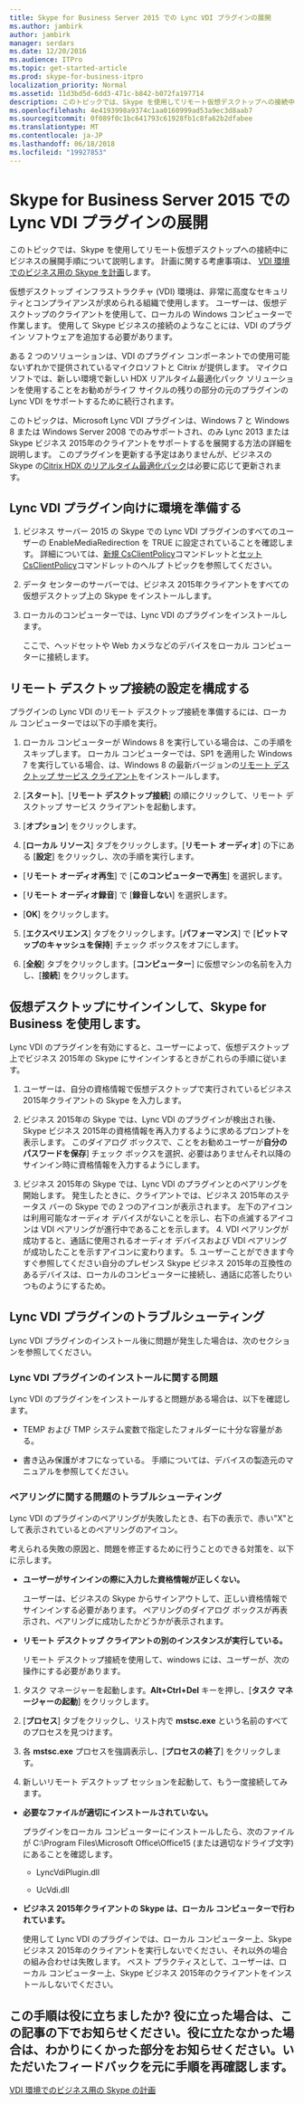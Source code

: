 ```yaml
---
title: Skype for Business Server 2015 での Lync VDI プラグインの展開
ms.author: jambirk
author: jambirk
manager: serdars
ms.date: 12/20/2016
ms.audience: ITPro
ms.topic: get-started-article
ms.prod: skype-for-business-itpro
localization_priority: Normal
ms.assetid: 11d3bd5d-6dd3-471c-b842-b072fa197714
description: このトピックでは、Skype を使用してリモート仮想デスクトップへの接続中にビジネスの展開手順について説明します。
ms.openlocfilehash: 4e4193998a9374c1aa0160999ad53a9ec3d8aab7
ms.sourcegitcommit: 0f089f0c1bc641793c61928fb1c8fa62b2dfabee
ms.translationtype: MT
ms.contentlocale: ja-JP
ms.lasthandoff: 06/18/2018
ms.locfileid: "19927853"
---
```

# <a name="deploy-the-lync-vdi-plug-in-with-skype-for-business-server-2015"></a>Skype for Business Server 2015 での Lync VDI プラグインの展開
 
このトピックでは、Skype を使用してリモート仮想デスクトップへの接続中にビジネスの展開手順について説明します。 計画に関する考慮事項は、 [VDI 環境でのビジネス用の Skype を計画](../../plan-your-deployment/clients-and-devices/vdi-environments.md)します。
  
仮想デスクトップ インフラストラクチャ (VDI) 環境は、非常に高度なセキュリティとコンプライアンスが求められる組織で使用します。 ユーザーは、仮想デスクトップのクライアントを使用して、ローカルの Windows コンピューターで作業します。 使用して Skype ビジネスの接続のようなことには、VDI のプラグイン ソフトウェアを追加する必要があります。
  
ある 2 つのソリューションは、VDI のプラグイン コンポーネントでの使用可能ないずれかで提供されているマイクロソフトと Citrix が提供します。 マイクロソフトでは、新しい環境で新しい HDX リアルタイム最適化パック ソリューションを使用することをお勧めがライフ サイクルの残りの部分の元のプラグインの Lync VDI をサポートするために続行されます。 
  
このトピックは、Microsoft Lync VDI プラグインは、Windows 7 と Windows 8 または Windows Server 2008 でのみサポートされ、のみ Lync 2013 または Skype ビジネス 2015年のクライアントをサポートするを展開する方法の詳細を説明します。 このプラグインを更新する予定はありませんが、ビジネスの Skype の[Citrix HDX のリアルタイム最適化パック](../../plan-your-deployment/clients-and-devices/vdi-environments.md#Citrix_RT)は必要に応じて更新されます。
  
## <a name="prepare-your-environment-for-the-lync-vdi-plug-in"></a>Lync VDI プラグイン向けに環境を準備する
<a name="Prepare_vdi"> </a>

1. ビジネス サーバー 2015 の Skype での Lync VDI プラグインのすべてのユーザーの EnableMediaRedirection を TRUE に設定されていることを確認します。 詳細については、[新規 CsClientPolicy](https://docs.microsoft.com/powershell/module/skype/new-csclientpolicy?view=skype-ps)コマンドレットと[セット CsClientPolicy](https://docs.microsoft.com/powershell/module/skype/set-csclientpolicy?view=skype-ps)コマンドレットのヘルプ トピックを参照してください。
    
2. データ センターのサーバーでは、ビジネス 2015年クライアントをすべての仮想デスクトップ上の Skype をインストールします。
    
3. ローカルのコンピューターでは、Lync VDI のプラグインをインストールします。
    
    ここで、ヘッドセットや Web カメラなどのデバイスをローカル コンピューターに接続します。
    
## <a name="configure-remote-desktop-connection-settings"></a>リモート デスクトップ接続の設定を構成する
<a name="Prepare_vdi"> </a>

プラグインの Lync VDI のリモート デスクトップ接続を準備するには、ローカル コンピューターでは以下の手順を実行。
  
1. ローカル コンピューターが Windows 8 を実行している場合は、この手順をスキップします。 ローカル コンピューターでは、SP1 を適用した Windows 7 を実行している場合、は、Windows 8 の最新バージョンの[リモート デスクトップ サービス クライアント](https://go.microsoft.com/fwlink/p/?LinkId=268032)をインストールします。
    
2. [**スタート**]、[**リモート デスクトップ接続**] の順にクリックして、リモート デスクトップ サービス クライアントを起動します。
    
3. [**オプション**] をクリックします。
    
4. [**ローカル リソース**] タブをクリックします。[**リモート オーディオ**] の下にある [**設定**] をクリックし、次の手順を実行します。
    
  - [**リモート オーディオ再生**] で [**このコンピューターで再生**] を選択します。
    
  - [**リモート オーディオ録音**] で [**録音しない**] を選択します。
    
  - [**OK**] をクリックします。
    
5. [**エクスペリエンス**] タブをクリックします。[**パフォーマンス**] で [**ビットマップのキャッシュを保持**] チェック ボックスをオフにします。
    
6. [**全般**] タブをクリックします。[**コンピューター**] に仮想マシンの名前を入力し、[**接続**] をクリックします。 
    
## <a name="sign-in-and-use-skype-for-business-on-the-virtual-desktop"></a>仮想デスクトップにサインインして、Skype for Business を使用します。
<a name="SfB_signin"> </a>

Lync VDI のプラグインを有効にすると、ユーザーによって、仮想デスクトップ上でビジネス 2015年の Skype にサインインするときがこれらの手順に従います。
  
1. ユーザーは、自分の資格情報で仮想デスクトップで実行されているビジネス 2015年クライアントの Skype を入力します。
    
2. ビジネス 2015年の Skype では、Lync VDI のプラグインが検出され後、Skype ビジネス 2015年の資格情報を再入力するように求めるプロンプトを表示します。 このダイアログ ボックスで、ことをお勧めユーザーが**自分のパスワードを保存**] チェック ボックスを選択、必要はありませんそれ以降のサインイン時に資格情報を入力するようにします。
    
3. ビジネス 2015年の Skype では、Lync VDI のプラグインとのペアリングを開始します。 発生したときに、クライアントでは、ビジネス 2015年のステータス バーの Skype での 2 つのアイコンが表示されます。 左下のアイコンは利用可能なオーディオ デバイスがないことを示し、右下の点滅するアイコンは VDI ペアリングが進行中であることを示します。
    4. VDI ペアリングが成功すると、通話に使用されるオーディオ デバイスおよび VDI ペアリングが成功したことを示すアイコンに変わります。
    5. ユーザーことができます今すぐ参照してください自分のプレゼンス Skype ビジネス 2015年の互換性のあるデバイスは、ローカルのコンピューターに接続し、通話に応答したりいつものようにするため。
    
## <a name="troubleshoot-the-lync-vdi-plug-in"></a>Lync VDI プラグインのトラブルシューティング
<a name="tshoot_VDI"> </a>

Lync VDI プラグインのインストール後に問題が発生した場合は、次のセクションを参照してください。
  
### <a name="issues-with-installing-the-lync-vdi-plug-in"></a>Lync VDI プラグインのインストールに関する問題 

Lync VDI のプラグインをインストールすると問題がある場合は、以下を確認します。
  
- TEMP および TMP システム変数で指定したフォルダーに十分な容量がある。
    
- 書き込み保護がオフになっている。 手順については、デバイスの製造元のマニュアルを参照してください。
    
### <a name="troubleshooting-issues-with-pairing"></a>ペアリングに関する問題のトラブルシューティング

Lync VDI のプラグインのペアリングが失敗したとき、右下の表示で、赤い"X"として表示されているとのペアリングのアイコン。 
  
考えられる失敗の原因と、問題を修正するために行うことのできる対策を、以下に示します。 
  
- **ユーザーがサインインの際に入力した資格情報が正しくない。**
    
    ユーザーは、ビジネスの Skype からサインアウトして、正しい資格情報でサインインする必要があります。 ペアリングのダイアログ ボックスが再表示され、ペアリングに成功したかどうかが表示されます。
    
- **リモート デスクトップ クライアントの別のインスタンスが実行している。**
    
    リモート デスクトップ接続を使用して、windows には、ユーザーが、次の操作にする必要があります。
    
1. タスク マネージャーを起動します。**Alt+Ctrl+Del** キーを押し、[**タスク マネージャーの起動**] をクリックします。
    
2. [**プロセス**] タブをクリックし、リスト内で **mstsc.exe** という名前のすべてのプロセスを見つけます。
    
3. 各 **mstsc.exe** プロセスを強調表示し、[**プロセスの終了**] をクリックします。 
    
4. 新しいリモート デスクトップ セッションを起動して、もう一度接続してみます。 
    
- **必要なファイルが適切にインストールされていない。**
    
    プラグインをローカル コンピューターにインストールしたら、次のファイルが C:\Program Files\Microsoft Office\Office15 (または適切なドライブ文字) にあることを確認します。
    
  - LyncVdiPlugin.dll
    
  - UcVdi.dll
    
- **ビジネス 2015年クライアントの Skype は、ローカル コンピューターで行われています。**
    
    使用して Lync VDI のプラグインでは、ローカル コンピューター上、Skype ビジネス 2015年のクライアントを実行しないでください、それ以外の場合の組み合わせは失敗します。 ベスト プラクティスとして、ユーザーは、ローカル コンピューター上、Skype ビジネス 2015年のクライアントをインストールしないでください。
    
## <a name="see-also"></a>この手順は役に立ちましたか? 役に立った場合は、この記事の下でお知らせください。役に立たなかった場合は、わかりにくかった部分をお知らせください。いただいたフィードバックを元に手順を再確認します。
<a name="tshoot_VDI"> </a>

[VDI 環境でのビジネス用の Skype の計画](../../plan-your-deployment/clients-and-devices/vdi-environments.md)